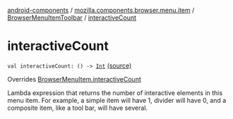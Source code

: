 [android-components](../../index.md) / [mozilla.components.browser.menu.item](../index.md) / [BrowserMenuItemToolbar](index.md) / [interactiveCount](./interactive-count.md)

# interactiveCount

`val interactiveCount: () -> `[`Int`](https://kotlinlang.org/api/latest/jvm/stdlib/kotlin/-int/index.html) [(source)](https://github.com/mozilla-mobile/android-components/blob/master/components/browser/menu/src/main/java/mozilla/components/browser/menu/item/BrowserMenuItemToolbar.kt#L27)

Overrides [BrowserMenuItem.interactiveCount](../../mozilla.components.browser.menu/-browser-menu-item/interactive-count.md)

Lambda expression that returns the number of interactive elements in this menu item.
For example, a simple item will have 1, divider will have 0, and a composite
item, like a tool bar, will have several.


